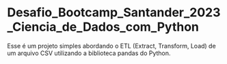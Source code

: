 # Desafio_Bootcamp_Santander_2023_Ciencia_de_Dados_com_Python

Esse é um projeto simples abordando o ETL (Extract, Transform, Load) de um arquivo CSV utilizando a biblioteca pandas do Python.
